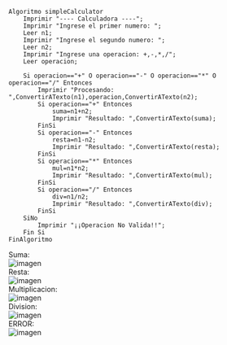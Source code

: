 ```
Algoritmo simpleCalculator
	Imprimir "---- Calculadora ----";
	Imprimir "Ingrese el primer numero: "; 
	Leer n1;
	Imprimir "Ingrese el segundo numero: "; 
	Leer n2;
	Imprimir "Ingrese una operacion: +,-,*,/";
	Leer operacion;	
	
	Si operacion=="+" O operacion=="-" O operacion=="*" O operacion=="/" Entonces	
		Imprimir "Procesando: ",ConvertirATexto(n1),operacion,ConvertirATexto(n2);
		Si operacion=="+" Entonces
			suma=n1+n2;
			Imprimir "Resultado: ",ConvertirATexto(suma);
		FinSi
		Si operacion=="-" Entonces
			resta=n1-n2;
			Imprimir "Resultado: ",ConvertirATexto(resta);
		FinSi
		Si operacion=="*" Entonces
			mul=n1*n2;
			Imprimir "Resultado: ",ConvertirATexto(mul);
		FinSi
		Si operacion=="/" Entonces
			div=n1/n2;
			Imprimir "Resultado: ",ConvertirATexto(div);
		FinSi
	SiNo
		Imprimir "¡¡Operacion No Valida!!";
	Fin Si
FinAlgoritmo
```
Suma: <br>
![imagen](https://user-images.githubusercontent.com/116420679/209032022-53d0e00c-7889-4923-b6d3-39639b163fa7.png) <br>
Resta: <br>
![imagen](https://user-images.githubusercontent.com/116420679/209032079-b30db83a-482b-4157-8966-61cd24d15028.png) <br>
Multiplicacion: <br>
![imagen](https://user-images.githubusercontent.com/116420679/209032144-c83c5147-fa5c-4ec9-b219-1eae05c07fbe.png) <br>
Division: <br>
![imagen](https://user-images.githubusercontent.com/116420679/209032186-4982d603-e91f-45ed-92de-3d1092cc0950.png) <br>
ERROR: <br>
![imagen](https://user-images.githubusercontent.com/116420679/209032233-b774c59e-abed-40f5-b591-cff117d25981.png)

